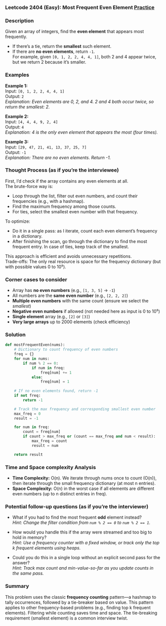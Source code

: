 ### Leetcode 2404 (Easy): Most Frequent Even Element [Practice](https://leetcode.com/problems/most-frequent-even-element)

### Description  
Given an array of integers, find the **even element** that appears most frequently.  
- If there’s a tie, return the **smallest** such element.  
- If there are **no even elements**, return `-1`.  
For example, given `[0, 1, 2, 2, 4, 4, 1]`, both 2 and 4 appear twice, but we return 2 because it’s smaller.

### Examples  

**Example 1:**  
Input: `[0, 1, 2, 2, 4, 4, 1]`  
Output: `2`  
*Explanation: Even elements are 0, 2, and 4. 2 and 4 both occur twice, so return the smallest: 2.*

**Example 2:**  
Input: `[4, 4, 4, 9, 2, 4]`  
Output: `4`  
*Explanation: 4 is the only even element that appears the most (four times).*

**Example 3:**  
Input: `[29, 47, 21, 41, 13, 37, 25, 7]`  
Output: `-1`  
*Explanation: There are no even elements. Return -1.*

### Thought Process (as if you’re the interviewee)  
First, I’d check if the array contains any even elements at all.  
The brute-force way is:
- Loop through the list, filter out even numbers, and count their frequencies (e.g., with a hashmap).
- Find the maximum frequency among those counts.
- For ties, select the smallest even number with that frequency.

To optimize:
- Do it in a single pass: as I iterate, count each even element’s frequency in a dictionary.
- After finishing the scan, go through the dictionary to find the most frequent entry. In case of ties, keep track of the smallest.

This approach is efficient and avoids unnecessary repetitions.  
Trade-offs: The only real resource is space for the frequency dictionary (but with possible values 0 to 10⁵).

### Corner cases to consider  
- Array has **no even numbers** (e.g., `[1, 3, 5]` → `-1`)
- All numbers are the **same even number** (e.g., `[2, 2, 2]`)
- **Multiple even numbers** with the same count (ensure we select the *smallest*)
- **Negative even numbers** if allowed (not needed here as input is 0 to 10⁵)
- **Single element** array (e.g., `[2]` or `[3]`)
- **Very large arrays** up to 2000 elements (check efficiency)

### Solution

```python
def mostFrequentEven(nums):
    # Dictionary to count frequency of even numbers
    freq = {}
    for num in nums:
        if num % 2 == 0:
            if num in freq:
                freq[num] += 1
            else:
                freq[num] = 1
    
    # If no even elements found, return -1
    if not freq:
        return -1

    # Track the max frequency and corresponding smallest even number
    max_freq = 0
    result = -1

    for num in freq:
        count = freq[num]
        if count > max_freq or (count == max_freq and num < result):
            max_freq = count
            result = num

    return result
```

### Time and Space complexity Analysis  

- **Time Complexity:** O(n). We iterate through nums once to count (O(n)), then iterate through the small frequency dictionary (at most n entries).
- **Space Complexity:** O(n) in the worst case if all elements are different even numbers (up to n distinct entries in freq).

### Potential follow-up questions (as if you’re the interviewer)  

- What if you had to find the most frequent **odd** element instead?  
  *Hint: Change the filter condition from `num % 2 == 0` to `num % 2 == 1`.*

- How would you handle this if the array were streamed and too big to hold in memory?  
  *Hint: Use a frequency counter with a fixed window, or track only the top k frequent elements using heaps.*

- Could you do this in a single loop without an explicit second pass for the answer?  
  *Hint: Track max count and min-value-so-far as you update counts in the same pass.*

### Summary
This problem uses the classic **frequency counting** pattern—a hashmap to tally occurrences, followed by a tie-breaker based on value. This pattern applies to other frequency-based problems (e.g., finding top k frequent elements). Filtering while counting saves time and space. The tie-breaking requirement (smallest element) is a common interview twist.